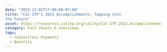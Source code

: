 ```yaml
---
date: "2023-12-01T17:00:00-07:00"
title: "Cal-ITP’s 2023 Accomplishments: Tapping into
the Future"
asset: https://resources.calitp.org/calitp/Cal-ITP.2023.AccomplishmentsReport.pdf
category: Fact sheets & overviews
tags:
  - Contactless Payments
  - Benefits
---
```

